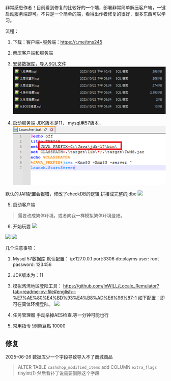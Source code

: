 非常感恩作者！目前看到修复的比较好的一个端，部署非常简单解压客户端，一键启动服务端即可。不只是一个简单的端，看得出作者修复的很好，很多东西可以学习。
 
流程：
1. 下载：客户端+服务端：https://t.me/tms245
2. 解压客户端和服务端
3. 安装数据库，导入SQL文件
![](asset/step3.png)

4. 启动服务端
JDK版本是11， mysql用57版本，
![](asset/step4.png)

默认的JAR配置会报错，修改了checkDB的逻辑,拼接成完整的jdbc
![](asset/step4.2.png)

5. 启动客户端
>需要改成繁体环境，或者向我一样模拟繁体环境登陆。

6. 开始玩耍
![](asset/login.png)

![](asset/Snipaste_2025-06-18_22-50-49.png)
![](asset/Snipaste_2025-06-18_22-51-44.png)




几个注意事项：
1. Mysql 57数据库
默认配置：
ip:127.0.0.1
port:3306
db:playms
user: root
password: 123456


2. JDK版本为：11
3. 模拟湾湾地区登陆工具：
   https://github.com/InWILL/Locale_Remulator?tab=readme-ov-file#english--%E7%AE%80%E4%BD%93%E4%B8%AD%E6%96%87-1
   如下配置：即可在简体环境登陆。
   ![](./asset/config.png)

4. 任务管理器 手动杀掉AES检查.等一分钟可能也行


5. 常用指令
!刷樂豆點 10000




## 修复
2025-06-26
数据库少一个字段导致导入不了商城商品
> ALTER TABLE `cashshop_modified_items` add COLUMN `extra_flags` tinyint(1)
然后看补丁说需要删除这个字段
